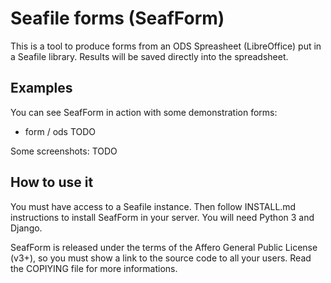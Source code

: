 # Seafile forms (SeafForm)

This is a tool to produce forms from an ODS Spreasheet (LibreOffice) put in a 
Seafile library.
Results will be saved directly into the spreadsheet.

## Examples

You can see SeafForm in action with some demonstration forms:

- form / ods TODO

Some screenshots: TODO

## How to use it

You must have access to a Seafile instance. Then follow INSTALL.md instructions 
to install SeafForm in your server. You will need Python 3 and Django.

SeafForm is released under the terms of the Affero General Public License (v3+),
so you must show a link to the source code to all your users. Read the COPIYING
file for more informations.
